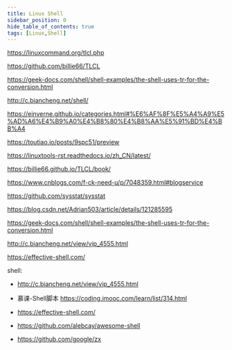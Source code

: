 ```yaml
---
title: Linux Shell
sidebar_position: 0
hide_table_of_contents: true
tags: [Linux,Shell]
---
```


https://linuxcommand.org/tlcl.php

https://github.com/billie66/TLCL

https://geek-docs.com/shell/shell-examples/the-shell-uses-tr-for-the-conversion.html

http://c.biancheng.net/shell/

https://einverne.github.io/categories.html#%E6%AF%8F%E5%A4%A9%E5%AD%A6%E4%B9%A0%E4%B8%80%E4%B8%AA%E5%91%BD%E4%BB%A4

https://toutiao.io/posts/9spc51/preview

https://linuxtools-rst.readthedocs.io/zh_CN/latest/

https://billie66.github.io/TLCL/book/

https://www.cnblogs.com/f-ck-need-u/p/7048359.html#blogservice

https://github.com/sysstat/sysstat

https://blog.csdn.net/Adrian503/article/details/121285595



https://geek-docs.com/shell/shell-examples/the-shell-uses-tr-for-the-conversion.html

http://c.biancheng.net/view/vip_4555.html

https://effective-shell.com/

shell: 
- http://c.biancheng.net/view/vip_4555.html
- 慕课-Shell脚本 https://coding.imooc.com/learn/list/314.html
- https://effective-shell.com/
- https://github.com/alebcay/awesome-shell


- https://github.com/google/zx